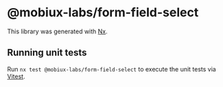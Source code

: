 # @mobiux-labs/form-field-select

This library was generated with [Nx](https://nx.dev).

## Running unit tests

Run `nx test @mobiux-labs/form-field-select` to execute the unit tests via [Vitest](https://vitest.dev/).
